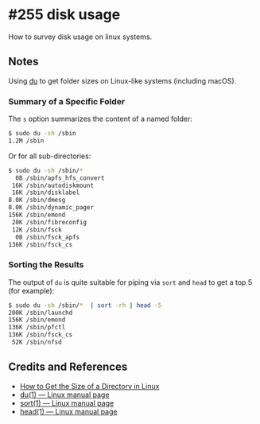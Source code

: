 # #255 disk usage

How to survey disk usage on linux systems.

## Notes

Using [du](https://man7.org/linux/man-pages/man1/du.1.html)
to get folder sizes on Linux-like systems (including macOS).

### Summary of a Specific Folder

The `s` option summarizes the content of a named folder:

```bash
$ sudo du -sh /sbin
1.2M /sbin
```

Or for all sub-directories:

```bash
$ sudo du -sh /sbin/*
  0B /sbin/apfs_hfs_convert
 16K /sbin/autodiskmount
 16K /sbin/disklabel
8.0K /sbin/dmesg
8.0K /sbin/dynamic_pager
156K /sbin/emond
 20K /sbin/fibreconfig
 12K /sbin/fsck
  0B /sbin/fsck_apfs
136K /sbin/fsck_cs
```

### Sorting the Results

The output of `du` is quite suitable for piping via `sort` and `head` to get a top 5 (for example):

```bash
$ sudo du -sh /sbin/*  | sort -rh | head -5
200K /sbin/launchd
156K /sbin/emond
136K /sbin/pfctl
136K /sbin/fsck_cs
 52K /sbin/nfsd
```

## Credits and References

* [How to Get the Size of a Directory in Linux](https://linuxize.com/post/how-get-size-of-file-directory-linux/)
* [du(1) — Linux manual page](https://man7.org/linux/man-pages/man1/du.1.html)
* [sort(1) — Linux manual page](https://man7.org/linux/man-pages/man1/sort.1.html)
* [head(1) — Linux manual page](https://man7.org/linux/man-pages/man1/head.1.html)

